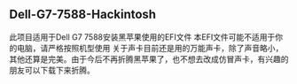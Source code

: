 ## Dell-G7-7588-Hackintosh
此项目适用于Dell G7 7588安装黑苹果使用的EFI文件
本EFI文件可能不适用于你的电脑，请严格按照机型使用
关于声卡目前还是用的万能声卡，除了声音略小，其他还算是完美。由于今后不再折腾黑苹果了，也不想去改成仿冒声卡，有兴趣的朋友可以下载下来折腾。

